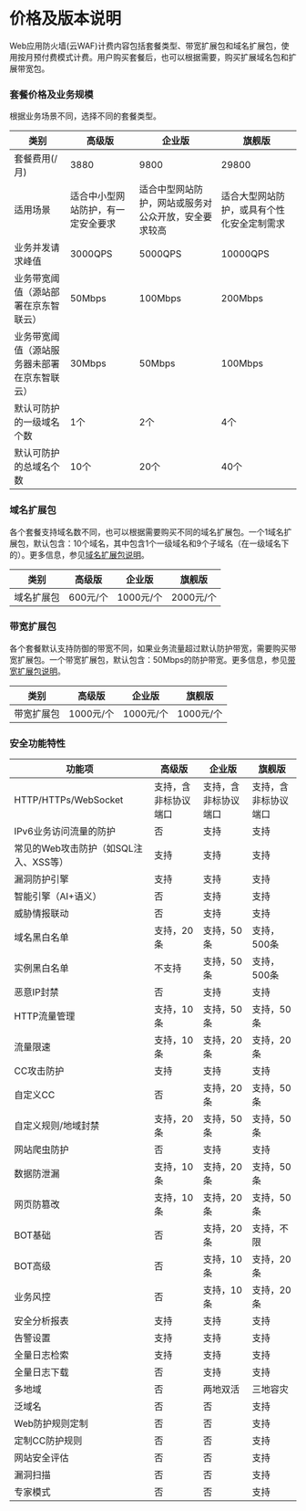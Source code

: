 # 价格及版本说明

Web应用防火墙(云WAF)计费内容包括套餐类型、带宽扩展包和域名扩展包，使用按月预付费模式计费。用户购买套餐后，也可以根据需要，购买扩展域名包和扩展带宽包。

### 套餐价格及业务规模

根据业务场景不同，选择不同的套餐类型。

| 类别                                         | 高级版                             | 企业版                                               | 旗舰版                                     |
| -------------------------------------------- | ---------------------------------- | ---------------------------------------------------- | ------------------------------------------ |
| 套餐费用(/月)                                | 3880                               | 9800                                                 | 29800                                      |
| 适用场景                                     | 适合中小型网站防护，有一定安全要求 | 适合中型网站防护，网站或服务对公众开放，安全要求较高 | 适合大型网站防护，或具有个性化安全定制需求 |
| 业务并发请求峰值                             | 3000QPS                            | 5000QPS                                              | 10000QPS                                   |
| 业务带宽阈值（源站部署在京东智联云）         | 50Mbps                             | 100Mbps                                              | 200Mbps                                    |
| 业务带宽阈值（源站服务器未部署在京东智联云） | 30Mbps                             | 50Mbps                                               | 100Mbps                                    |
| 默认可防护的一级域名个数                     | 1个                                | 2个                                                  | 4个                                        |
| 默认可防护的总域名个数                       | 10个                               | 20个                                                 | 40个                                       |

### 域名扩展包

各个套餐支持域名数不同，也可以根据需要购买不同的域名扩展包。一个1域名扩展包，默认包含：10个域名，其中包含1个一级域名和9个子域名（在一级域名下的）。更多信息，参见[域名扩展包说明](domain-Expansion-Pack.md)。

| 类别       | 高级版   | 企业版    | 旗舰版    |
| ---------- | -------- | --------- | --------- |
| 域名扩展包 | 600元/个 | 1000元/个 | 2000元/个 |

### 带宽扩展包

各个套餐默认支持防御的带宽不同，如果业务流量超过默认防护带宽，需要购买带宽扩展包。一个带宽扩展包，默认包含：50Mbps的防护带宽。更多信息，参见[带宽扩展包说明](Bandwidth-Expansion-Pack.md)。

| 类别       | 高级版    | 企业版    | 旗舰版    |
| ---------- | --------- | --------- | --------- |
| 带宽扩展包 | 1000元/个 | 1000元/个 | 1000元/个 |

### 安全功能特性

| 功能项                                | 高级版               | 企业版               | 旗舰版               |
| ------------------------------------- | -------------------- | -------------------- | -------------------- |
| HTTP/HTTPs/WebSocket                  | 支持，含非标协议端口 | 支持，含非标协议端口 | 支持，含非标协议端口 |
| IPv6业务访问流量的防护                | 否                   | 支持                 | 支持                 |
| 常见的Web攻击防护（如SQL注入、XSS等） | 支持                 | 支持                 | 支持                 |
| 漏洞防护引擎                          | 支持                 | 支持                 | 支持                 |
| 智能引擎（AI+语义）                   | 否                   | 支持                 | 支持                 |
| 威胁情报联动                          | 否                   | 支持                 | 支持                 |
| 域名黑白名单                          | 支持，20条           | 支持，50条           | 支持，500条          |
| 实例黑白名单                          | 不支持               | 支持，50条           | 支持，500条          |
| 恶意IP封禁                            | 否                   | 支持                 | 支持                 |
| HTTP流量管理                          | 支持，10条           | 支持，50条           | 支持，50条           |
| 流量限速                              | 支持，10条           | 支持，20条           | 支持，20条           |
| CC攻击防护                            | 支持                 | 支持                 | 支持                 |
| 自定义CC                              | 否                   | 支持，20条           | 支持，50条           |
| 自定义规则/地域封禁                   | 支持，20条           | 支持，50条           | 支持，50条           |
| 网站爬虫防护                          | 否                   | 支持                 | 支持                 |
| 数据防泄漏                            | 支持，10条           | 支持，20条           | 支持，50条           |
| 网页防篡改                            | 支持，10条           | 支持，20条           | 支持，50条           |
| BOT基础                               | 否                   | 支持，20条           | 支持，不限           |
| BOT高级                               | 否                   | 支持，10条           | 支持，20条           |
| 业务风控                              | 否                   | 支持，10条           | 支持，20条           |
| 安全分析报表                          | 支持                 | 支持                 | 支持                 |
| 告警设置                              | 支持                 | 支持                 | 支持                 |
| 全量日志检索                          | 支持                 | 支持                 | 支持                 |
| 全量日志下载                          | 否                   | 支持                 | 支持                 |
| 多地域                                | 否                   | 两地双活             | 三地容灾             |
| 泛域名                                | 否                   | 否                   | 支持                 |
| Web防护规则定制                       | 否                   | 否                   | 支持                 |
| 定制CC防护规则                        | 否                   | 否                   | 支持                 |
| 网站安全评估                          | 否                   | 否                   | 支持                 |
| 漏洞扫描                              | 否                   | 否                   | 支持                 |
| 专家模式                              | 否                   | 否                   | 支持                 |

